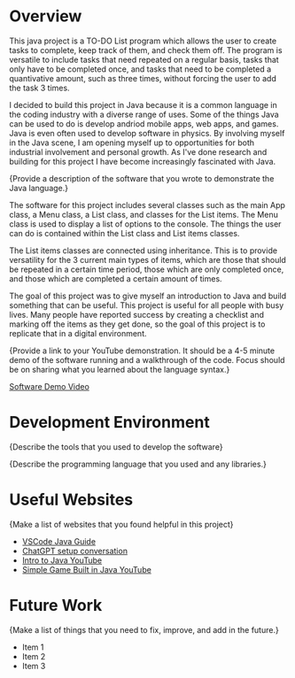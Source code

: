 # Overview

This java project is a TO-DO List program which allows the user to create tasks to complete, keep track of them, and check them off. The program is versatile to include tasks that need repeated on a regular basis, tasks that only have to be completed once, and tasks that need to be completed a quantivative amount, such as three times, without forcing the user to add the task 3 times.

I decided to build this project in Java because it is a common language in the coding industry with a diverse range of uses. Some of the things Java can be used to do is develop andriod mobile apps, web apps, and games. Java is even often used to develop software in physics. By involving myself in the Java scene, I am opening myself up to opportunities for both industrial involvement and personal growth. As I've done research and building for this project I have become increasingly fascinated with Java.

{Provide a description of the software that you wrote to demonstrate the Java language.}

The software for this project includes several classes such as the main App class, a Menu class, a List class, and classes for the List items. The Menu class is used to display a list of options to the console. The things the user can do is contained within the List class and List items classes.

The List items classes are connected using inheritance. This is to provide versatility for the 3 current main types of items, which are those that should be repeated in a certain time period, those which are only completed once, and those which are completed a certain amount of times.

The goal of this project was to give myself an introduction to Java and build something that can be useful. This project is useful for all people with busy lives. Many people have reported success by creating a checklist and marking off the items as they get done, so the goal of this project is to replicate that in a digital environment.

{Provide a link to your YouTube demonstration. It should be a 4-5 minute demo of the software running and a walkthrough of the code. Focus should be on sharing what you learned about the language syntax.}

[Software Demo Video](http://youtube.link.goes.here)

# Development Environment

{Describe the tools that you used to develop the software}

{Describe the programming language that you used and any libraries.}

# Useful Websites

{Make a list of websites that you found helpful in this project}

- [VSCode Java Guide](https://code.visualstudio.com/docs/languages/java)
- [ChatGPT setup conversation](https://chatgpt.com/share/6733d31f-12c4-800b-b3bf-c688b030b71e)
- [Intro to Java YouTube](https://www.youtube.com/watch?v=RRubcjpTkks)
- [Simple Game Built in Java YouTube](https://www.youtube.com/watch?v=iOeebAM_C5g&t=429s)

# Future Work

{Make a list of things that you need to fix, improve, and add in the future.}

- Item 1
- Item 2
- Item 3